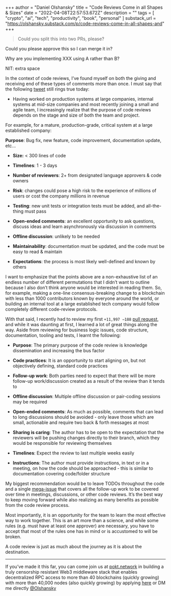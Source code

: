 +++
author = "Daniel Olshansky"
title = "Code Reviews Come in all Shapes & Sizes"
date = "2022-04-08T22:57:53.672Z"
description = ""
tags = [
    "crypto", "ai", "tech", "productivity", "book", "personal"
]
substack_url = "https://olshansky.substack.com/p/code-reviews-come-in-all-shapes-and"
+++

> Could you split this into two PRs, please?

Could you please approve this so I can merge it in?

Why are you implementing XXX using A rather than B?

NIT: extra space

In the context of code reviews, I’ve found myself on both the giving and receiving end of these types of comments more than once. I must say that the following [tweet](https://twitter.com/iamdevloper/status/397664295875805184?lang=en) still rings true today:

- Having worked on production systems at large companies, internal systems at mid-size companies and most recently joining a small and agile team, I increasingly realize that the purpose of code reviews depends on the stage and size of both the team and project.

For example, for a mature, production-grade, critical system at a large established company:

**Purpose**: Bug fix, new feature, code improvement, documentation update, etc...

- **Size:** < 300 lines of code

- **Timelines**: 1 - 3 days

- **Number of reviewers**: 2+ from designated language approvers & code owners

- **Risk**: changes could pose a high risk to the experience of millions of users or cost the company millions in revenue

- **Testing**: new unit tests or integration tests must be added, and all-the-thing must pass

- **Open-ended comments**: an excellent opportunity to ask questions, discuss ideas and learn asynchronously via discussion in comments

- **Offline discussion**: unlikely to be needed

- **Maintainability**: documentation must be updated, and the code must be easy to read & maintain

- **Expectations**: the process is most likely well-defined and known by others

I want to emphasize that the points above are a non-exhaustive list of an endless number of different permutations that I didn’t want to outline because I also don’t think anyone would be interested in reading them. So, for example, making a one-line consensus-breaking change to a blockchain with less than 1000 contributors known by everyone around the world, or building an internal tool at a large established tech company would follow completely different code-review protocols.

With that said, I recently had to review my first `+11,997 −188` [pull request](https://github.com/pokt-network/pocket/pull/47), and while it was daunting at first, I learned a lot of great things along the way. Aside from reviewing for business logic issues, code structure, documentation, tooling and tests, I learnt the following:

- **Purpose**: The primary purpose of the code review is knowledge dissemination and increasing the bus factor

- **Code practices**: It is an opportunity to start aligning on, but not objectively defining, standard code practices

- **Follow-up work**: Both parties need to expect that there will be more follow-up work/discussion created as a result of the review than it tends to

- **Offline discussion**: Multiple offline discussion or pair-coding sessions may be required

- **Open-ended comments**: As much as possible, comments that can lead to long discussions should be avoided - only leave those which are small, actionable and require two back & forth messages at most

- **Sharing is caring**: The author has to be open to the expectation that the reviewers will be pushing changes directly to their branch, which they would be responsible for reviewing themselves

- **Timelines**: Expect the review to last multiple weeks easily

- **Instructions**: The author must provide instructions, in text or in a meeting, on how the code should be approached - this is similar to documentation covering code/folder structure

My biggest recommendation would be to leave TODOs throughout the code and a single [mega-issue](https://github.com/pokt-network/pocket/issues/58) that covers all the follow-up work to be covered over time in meetings, discussions, or other code reviews. It’s the best way to keep moving forward while also realizing as many benefits as possible from the code review process.

Most importantly, it is an opportunity for the team to learn the most effective way to work together. This is an art more than a science, and while some rules (e.g. must have at least one approver) are necessary, you have to accept that most of the rules one has in mind or is accustomed to will be broken.

A code review is just as much about the journey as it is about the destination.

---

If you’ve made it this far, you can come join us at [pokt.network](http://pokt.network) in building a truly censorship resistant Web3 middleware stack that enables decentralized RPC access to more than 40 blockchains (quickly growing) with more than 40,000 nodes (also quickly growing) by applying [here](https://angel.co/company/pocket-network) or DM me directly [@Olshansky](https://twitter.com/olshansky)

